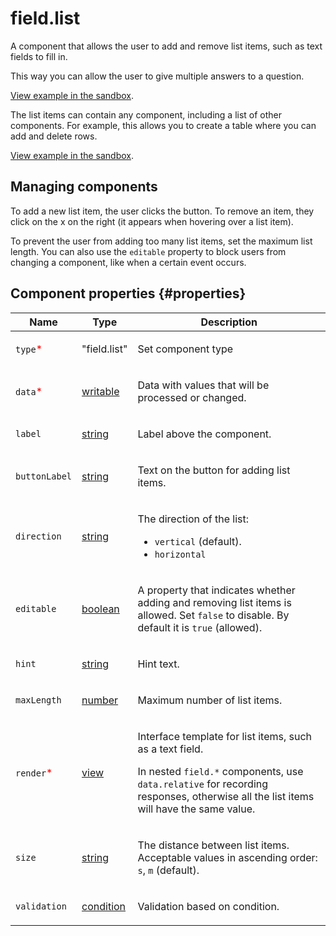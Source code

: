 # field.list

A component that allows the user to add and remove list items, such as text fields to fill in.

This way you can allow the user to give multiple answers to a question.

[View example in the sandbox](https://clck.ru/asSUJ).

The list items can contain any component, including a list of other components. For example, this allows you to create a table where you can add and delete rows.

[View example in the sandbox](https://clck.ru/asSUq).

## Managing components

To add a new list item, the user clicks the button. To remove an item, they click on the x on the right (it appears when hovering over a list item).

To prevent the user from adding too many list items, set the maximum list length. You can also use the `editable` property to block users from changing a component, like when a certain event occurs.

## Component properties {#properties}

| Name                                       | Type                                                                                   | Description                                                                                                                                                                                               |
| ------------------------------------------ | -------------------------------------------------------------------------------------- | --------------------------------------------------------------------------------------------------------------------------------------------------------------------------------------------------------- |
| `type`<span style="color: red">\*</span>   | "field.list"                                                                           | <p>Set component type</p>                                                                                                                                                                                 |
| `data`<span style="color: red">\*</span>   | <a class="xref popup-link" href="../concepts/types.dita#types/writable">writable</a>   | <p>Data with values that will be processed or changed.</p>                                                                                                                                                |
| `label`                                    | <a class="xref popup-link" href="../concepts/types.dita#types/string">string</a>       | <p>Label above the component.</p>                                                                                                                                                                         |
| `buttonLabel`                              | <a class="xref popup-link" href="../concepts/types.dita#types/string">string</a>       | <p>Text on the button for adding list items.</p>                                                                                                                                                          |
| `direction`                                | <a class="xref popup-link" href="../concepts/types.dita#types/string">string</a>       | <p>The direction of the list:</p><ul><li>`vertical` (default).</li><li>`horizontal`</li></ul>                                                                                                             |
| `editable`                                 | <a class="xref popup-link" href="../concepts/types.dita#types/boolean">boolean</a>     | <p>A property that indicates whether adding and removing list items is allowed. Set `false` to disable. By default it is `true` (allowed). </p>                                                           |
| `hint`                                     | <a class="xref popup-link" href="../concepts/types.dita#types/string">string</a>       | <p>Hint text.</p>                                                                                                                                                                                         |
| `maxLength`                                | <a class="xref popup-link" href="../concepts/types.dita#types/number">number</a>       | <p>Maximum number of list items.</p>                                                                                                                                                                      |
| `render`<span style="color: red">\*</span> | <a class="xref popup-link" href="../concepts/types.dita#types/view">view</a>           | <p>Interface template for list items, such as a text field.</p><p>In nested `field.*` components, use `data.relative` for recording responses, otherwise all the list items will have the same value.</p> |
| `size`                                     | <a class="xref popup-link" href="../concepts/types.dita#types/string">string</a>       | <p>The distance between list items. Acceptable values in ascending order: `s`, `m` (default).</p>                                                                                                         |
| `validation`                               | <a class="xref popup-link" href="../concepts/types.dita#types/condition">condition</a> | <p>Validation based on condition.</p>                                                                                                                                                                     |
